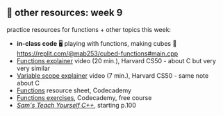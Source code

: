 ## 🤖 other resources: week 9

practice resources for functions + other topics this week:
- **in-class code** 🖥️ playing with functions, making cubes 🧊 https://replit.com/@mab253/cubed-functions#main.cpp
- [Functions explainer](https://video.cs50.io/n1glFqt3g38) video (20 min.), Harvard CS50 - about C but very very similar
- [Variable scope explainer](https://video.cs50.io/GiFbdVGjF9I) video (7 min.), Harvard CS50 - same note about C
- [Functions](https://www.codecademy.com/learn/learn-c-plus-plus/modules/learn-cpp-functions/cheatsheet) resource sheet, Codecademy
- [Functions exercises](https://www.codecademy.com/courses/learn-c-plus-plus/lessons/cpp-functions/exercises/intro-to-cpp-functions), Codecademy, free course
- [_Sam's Teach Yourself C++_](http://library.uc.edu.kh/userfiles/pdf/20.Sams%20Teach%20Yourself%20C++%20in%2021%20Days.pdf), starting p.100

